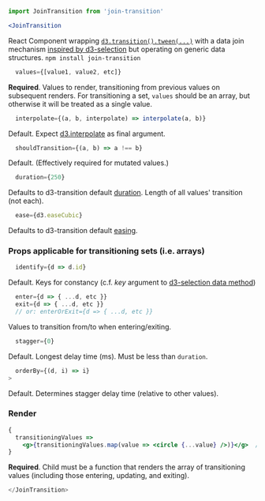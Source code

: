 ```jsx
import JoinTransition from 'join-transition'

<JoinTransition
```
React Component wrapping [`d3.transition().tween(...)`](https://github.com/d3/d3-transition#transition_tween) with a data join mechanism [inspired by d3-selection](https://github.com/d3/d3-selection#joining-data) but operating on generic data structures. `npm install join-transition`

```jsx
  values={[value1, value2, etc]}
```
**Required**. Values to render, transitioning from previous values on subsequent renders. For transitioning a set, `values` should be an array, but otherwise it will be treated as a single value.

```jsx
  interpolate={(a, b, interpolate) => interpolate(a, b)}
```
Default. Expect [d3.interpolate](https://github.com/d3/d3-interpolate#interpolate) as final argument.
```jsx
  shouldTransition={(a, b) => a !== b}
```
Default. (Effectively required for mutated values.)

```jsx
  duration={250}
```
Defaults to d3-transition default [duration](https://github.com/d3/d3-transition#transition_duration). Length of all values' transition (not each).

```jsx
  ease={d3.easeCubic}
```
Defaults to d3-transition default [easing](https://github.com/d3/d3-transition#transition_ease).


### Props applicable for transitioning sets (i.e. arrays)

```jsx
  identify={d => d.id}
```
Default. Keys for constancy (c.f. *key* argument to [d3-selection data method](https://github.com/d3/d3-selection#selection_data))
```jsx
  enter={d => { ...d, etc }}
  exit={d => { ...d, etc }}
  // or: enterOrExit={d => { ...d, etc }}
```
Values to transition from/to when entering/exiting.

```jsx
  stagger={0}
```
Default. Longest delay time (ms). Must be less than `duration`.
```jsx
  orderBy={(d, i) => i}
>
```
Default. Determines stagger delay time (relative to other values).

### Render

```jsx
{
  transitioningValues =>
    <g>{transitioningValues.map(value => <circle {...value} />)}</g>  // ... for example
}
```
**Required**. Child must be a function that renders the array of transitioning values (including those entering, updating, and exiting).

```jsx
</JoinTransition>
```
